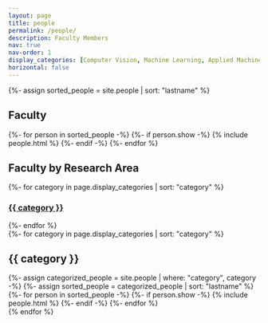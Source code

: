 ```yaml
---
layout: page
title: people
permalink: /people/
description: Faculty Members
nav: true
nav-order: 1
display_categories: [Computer Vision, Machine Learning, Applied Machine Learning, Medical Imaging]
horizontal: false
---
```


<!-- pages/people.md -->
<div class="people">
  {%- assign sorted_people = site.people | sort: "lastname" %}
<!-- Generate cards for each person -->

<h2 class="grid-title">Faculty</h2>

<div class="grid">
    {%- for person in sorted_people -%}
    {%- if person.show -%}
      {% include people.html %}
    {%- endif -%}
  {%- endfor %}
</div>

<h2 class="grid-title">Faculty by Research Area</h2>
<div class="grid">
  {%- for category in page.display_categories | sort: "category"  %}
    <div class="grid-item">
        <h3 class="card hoverable">
          <a href="#{{ category | downcase | remove: " "  }}"><span class="card-title">{{ category }}</span></a>
        </h3>
    </div>
  {%- endfor %}
</div>

<div class="people">
  <!-- Display categorized people -->
  {%- for category in page.display_categories | sort: "category"  %}
  <h2 class="category" name="{{ category | downcase | remove: " " }}" >{{ category }}</h2>
  {%- assign categorized_people = site.people | where: "category", category -%}
  {%- assign sorted_people = categorized_people | sort: "lastname" %}
  <!-- Generate cards for each person -->
  <div class="grid">
    {%- for person in sorted_people -%}
      {%- if person.show -%}
        {% include people.html %}
      {%- endif -%}
    {%- endfor %}
  </div>
  {% endfor %}
</div>
